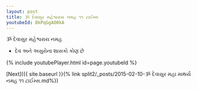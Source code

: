 ```yaml
---
layout: post
title: ૐ દેવાસુર મહેશ્વરાય નમહ ૧૧ ટાઈમ્સ
youtubeId: BkPqGgAO0kA
---
```

 
 
 ૐ દેવાસુર મહેશ્વરાય નમહ  
 
 -  દેવ અને અસુરોના શાસકો કોણ છે 
 
  
 
  
 
 
 
 
 
 


{% include youtubePlayer.html id=page.youtubeId %}
 
[Next]({{ site.baseurl }}{% link  split2/_posts/2015-02-10-ૐ દેવાસુર મહા માથર્ય નમહ ૧૧ ટાઈમ્સ.md%})
 
